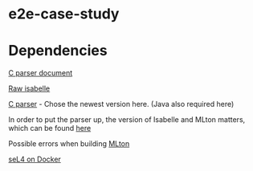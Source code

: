 # e2e-case-study

# Dependencies

[C parser document](https://trustworthy.systems/software/TS/c-parser/)

[Raw isabelle](https://isabelle.in.tum.de/website-Isabelle2011-1/dist/Isabelle2011-1.tar.gz)

[C parser](https://trustworthy.systems/software/TS/c-parser/) - Chose the newest version here. (Java also required here)

In order to put the parser up, the version of Isabelle and MLton matters, which can be found [here](./c-parser-1.17/src/c-parser/INSTALL)

Possible errors when building [MLton](http://www.mlton.org/SelfCompiling#:~:text=To%20build%20MLton%2C%20run%20make,calls%20mlton%20to%20compile%20itself.)

[seL4 on Docker](https://docs.sel4.systems/projects/dockerfiles/)

